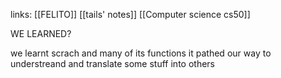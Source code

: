 links: [[FELITO]] [[tails' notes]] [[Computer science cs50]]


WE LEARNED?

we learnt scrach and many of its functions
it pathed our way to understreand and translate some stuff into others